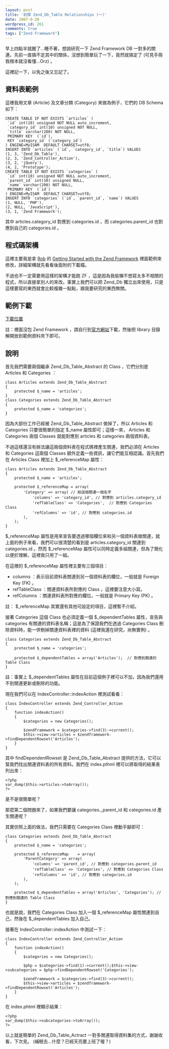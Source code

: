 ```yaml
---
layout: post
title: '初探 Zend_Db_Table Relationships (一)'
date: 2007-9-20
wordpress_id: 261
comments: true
tags: ["Zend Framework"]
---
```


早上四點半就醒了...睡不著，想說研究一下 Zend Framework DB 一對多的關連。先前一直搞不定其中的關係，沒想到簡單玩了一下，竟然就搞定了 (可見手冊我根本就沒看懂...Orz) 。

這裡記一下，以免之後又忘記了。

<!--more-->

## 資料表範例

這裡我用文章 (Article) 及文章分類 (Category) 來做為例子，它們的 DB Schema 如下：

```
CREATE TABLE IF NOT EXISTS `articles` (
 `id` int(10) unsigned NOT NULL auto_increment,
 `category_id` int(10) unsigned NOT NULL,
 `title` varchar(200) NOT NULL,
 PRIMARY KEY  (`id`),
 KEY `category_id` (`category_id`)
) ENGINE=MyISAM  DEFAULT CHARSET=utf8;
INSERT INTO `articles` (`id`, `category_id`, `title`) VALUES
(1, 3, 'Zend_Db_Table'),
(2, 3, 'Zend_Controller_Action'),
(3, 2, 'jQuery'),
(4, 2, 'Prototype');
CREATE TABLE IF NOT EXISTS `categories` (
 `id` int(10) unsigned NOT NULL auto_increment,
 `parent_id` int(10) unsigned NULL,
 `name` varchar(200) NOT NULL,
 PRIMARY KEY  (`id`)
) ENGINE=MyISAM  DEFAULT CHARSET=utf8;
INSERT INTO `categories` (`id`, `parent_id`, `name`) VALUES
(1, NULL, 'PHP'),
(2, NULL, 'JavaScript'),
(3, 1, 'Zend Framework');

```

其中 articles.category_id 對應到 categories.id ，而 categories.parent_id 也對應到自己的 categories.id 。

## 程式碼架構

這裡主要我是拿 [Rob](http://akrabat.com/) 的 [Getting Started with the Zend Framework](http://akrabat.com/zend-framework-tutorial/) 裡面範例來修改，詳細架構就先看看後面附的下載檔。

不過也不一定需要用這樣的架構才能跑 ZF ，這是因為我偷懶不想寫太多不相關的程式，所以直接拿別人的來改。事實上我們可以把 Zend_Db 獨立出來使用，只是這樣要寫的東西就會比較複雜一點點，跟我要研究的東西無關。

## 範例下載

[下載位置](/resources/zf_table/example1.zip)

註：裡面沒包 Zend Framework ，請自行到[官方網站](http://framework.zend.com/)下載，然後把 library 目錄解開放到範例資料夾下即可。

## 說明

首先我們需要兩個繼承 Zend_Db_Table_Abstract 的 Class ，它們分別是 Articles 和 Categories ：

```
class Articles extends Zend_Db_Table_Abstract
{
    protected $_name = 'articles';
}
class Categories extends Zend_Db_Table_Abstract
{
    protected $_name = 'categories';
}

```

因為大部份工作已經被 Zend_Db_Table_Abstract 做掉了，所以 Articles 和 Categories 只要很簡單的指定 $_name 屬性即可；這樣一來， Articles 和 Categories 兩個 Classes 就能對應到 articles 和 categories 兩個資料表。

不過這樣還沒有辦法讓這兩個資料表在程式碼裡產生關連，我們必須在  Articles 和 Categories 這兩個 Classes 額外定義一些資訊，讓它們能互相認識。首先我們在 Articles Class 裡加上 $_referenceMap 屬性：

```
class Articles extends Zend_Db_Table_Abstract
{
    protected $_name = 'articles';

    protected $_referenceMap = array(
        'Category' => array( // 給這個關連一個名字
            'columns' => 'category_id', // 對應到 articles.category_id
            'refTableClass' => 'Categories',  // 對應到 Categories Class
            'refColumns' => 'id', // 對應到 categories.id
        ),
    );
}

```

$_referenceMap 屬性是用來宣告要透過哪個欄位來和另一個資料表做關連，就上面的例子來看，我們可以很清楚的看到是 articles.category_id 關連到 categories.id 。然而 $_referenceMap 屬性可以同時定義多組關連，但為了簡化以便於理解，這裡我只用了一組。

在這裡的 $_referenceMap 屬性裡主要有三個項目：

* columns ：表示目前資料表關連到另一個資料表的欄位，一般就是 Foreign Key (FK) 。
* refTableClass ：關連資料表所對應的 Class ，這裡要注意大小寫。
* refColumns ：關連資料表所對應的欄位，一般就是 Primary Key (PK) 。


註： $_referenceMap 其實還有其他可設定的項目，這裡暫不介紹。

接著 Categories 這個 Class 也必須定義一個 $_dependentTables 屬性，宣告與 categories 有關連的資料表名稱；這是為了保證我們在透過 Categories Class 刪除資料時，能一併刪掉關連資料表裡的資料 (這裡我還在研究，尚無實例) 。

```
class Categories extends Zend_Db_Table_Abstract
{
    protected $_name = 'categories';

    protected $_dependentTables = array('Articles');  // 對應到關連的 Table Class
}

```

註：事實上 $_dependentTables 屬性在目前這個例子裡可以不加，因為我們還用不到關連更新或刪除的功能。

現在我們可以在 IndexController::indexAction 裡測試看看：

```
class IndexController extends Zend_Controller_Action
{
    function indexAction()
    {
        $categories = new Categories();

        $zendframework = $categories->find(3)->current();
        $this->view->articles = $zendframework->findDependentRowset('Articles');
    }
}

```

其中 findDependentRowset 是 Zend_Db_Table_Abstract 提供的方法，它可以幫我們找出關連資料表的所有資料。我們在 index.pthml 裡可以將取得的結果表列出來：

```
<?php
var_dump($this->articles->toArray());
?>

```

是不是很簡單呢？

那麼第二個問題來了，如果我們要讓 categories._parent_id 和 categories.id 產生關連呢？

其實仿照上面的做法，我們只需要在 Categories Class 裡動手腳即可：

```
class Categories extends Zend_Db_Table_Abstract
{
    protected $_name = 'categories';

    protected $_referenceMap    = array(
        'ParentCategory' => array(
            'columns' => 'parent_id', // 對應到 categories.parent_id
            'refTableClass' => 'Categories', // 對應到 Categories Class
            'refColumns' => 'id', // 對應到 categories.id
        ),
    );

    protected $_dependentTables = array('Articles', 'Categories'); // 對應到關連的 Table Class
}

```

也就是說，我們在 Categories Class 加入一個 $_referenceMap 屬性關連到自己，然後在  $_dependentTables 加入自己。

接著在 IndexController::indexAction 中測試一下：

```
class IndexController extends Zend_Controller_Action
{
    function indexAction()
    {
        $categories = new Categories();

        $php = $categories->find(1)->current();$this->view->subcategories = $php->findDependentRowset('Categories');

        $zendframework = $categories->find(3)->current();
        $this->view->articles = $zendframework->findDependentRowset('Articles');
    }
}

```

在 index.phtml 裡顯示結果：

```
<?php
var_dump($this->subcategories->toArray());
?>

```

以上就是簡單的 Zend_Db_Table_Actract 一對多關連取得資料集的方式，謝謝收看，下次見。 (補眠去...什麼？已經天亮要上班了喔？)
